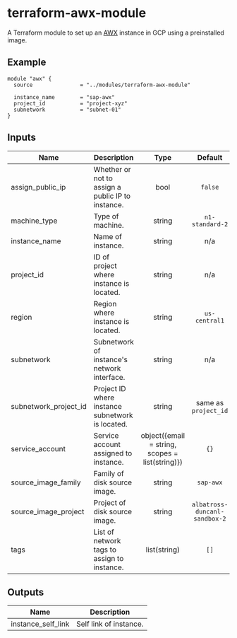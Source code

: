 # terraform-awx-module

A Terraform module to set up an [AWX](https://github.com/ansible/awx) instance in GCP using a preinstalled image.

## Example

```hcl
module "awx" {
  source               = "../modules/terraform-awx-module"

  instance_name        = "sap-awx"
  project_id           = "project-xyz"
  subnetwork           = "subnet-01"
}
```

## Inputs

| Name | Description | Type | Default | Required |
|------|-------------|:----:|:-----:|:-----:|
| assign\_public\_ip | Whether or not to assign a public IP to instance. | bool | `false` | false |
| machine\_type | Type of machine. | string | `n1-standard-2` | false |
| instance\_name | Name of instance. | string | n/a | true |
| project\_id | ID of project where instance is located. | string | n/a | true |
| region | Region where instance is located. | string | `us-central1` | false |
| subnetwork | Subnetwork of instance's network interface. | string | n/a | true |
| subnetwork\_project\_id | Project ID where instance subnetwork is located. | string | same as `project_id` | false |
| service\_account | Service account assigned to instance. | object({email = string, scopes = list(string)}) | `{}` | false |
| source\_image\_family | Family of disk source image. | string | `sap-awx` | false |
| source\_image\_project | Project of disk source image. | string | `albatross-duncanl-sandbox-2` | false |
| tags | List of network tags to assign to instance. | list(string) | `[]` | false |

## Outputs

| Name | Description |
|------|-------------|
| instance\_self\_link | Self link of instance. |

